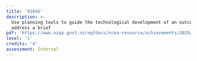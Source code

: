 ```yaml
---
title: '91045'
description: >-
  Use planning tools to guide the technological development of an outcome to
  address a brief
pdf: 'https://www.nzqa.govt.nz/nqfdocs/ncea-resource/achievements/2019/as91045.pdf'
level: '1'
credits: '4'
assessment: Internal
---
```


